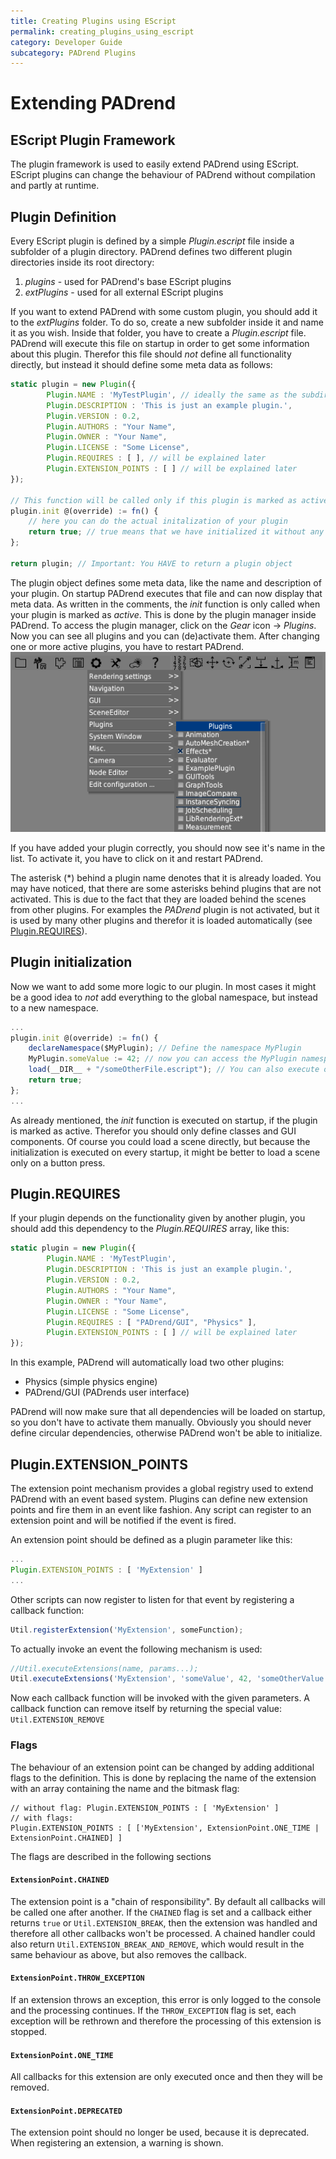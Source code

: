 ```yaml
---
title: Creating Plugins using EScript
permalink: creating_plugins_using_escript
category: Developer Guide
subcategory: PADrend Plugins
---
```

<!------------------------------------------------------------------------------------------------
This work is licensed under the Creative Commons Attribution-ShareAlike 4.0 International License.
 To view a copy of this license, visit http://creativecommons.org/licenses/by-sa/4.0/.
 Author: Henrik Heine (hheine@mail.uni-paderborn.de)
 PADrend Version 1.0.0
------------------------------------------------------------------------------------------------->


# Extending PADrend

## EScript Plugin Framework
The plugin framework is used to easily extend PADrend using EScript.
EScript plugins can change the behaviour of PADrend without compilation and partly at runtime.

## Plugin Definition
Every EScript plugin is defined by a simple *Plugin.escript* file inside a subfolder of a plugin directory. PADrend defines two different plugin directories inside its root directory:
1. *plugins* - used for PADrend's base EScript plugins
2. *extPlugins* - used for all external EScript plugins

If you want to extend PADrend with some custom plugin, you should add it to the *extPlugins* folder.
To do so, create a new subfolder inside it and name it as you wish. Inside that folder, you have to create a *Plugin.escript* file. PADrend will execute this file on startup in order to get some information about this plugin. Therefor this file should *not* define all functionality directly, but instead it should define some meta data as follows:
```javascript
static plugin = new Plugin({
		Plugin.NAME : 'MyTestPlugin', // ideally the same as the subdirectory this file is in
		Plugin.DESCRIPTION : 'This is just an example plugin.',
		Plugin.VERSION : 0.2,
		Plugin.AUTHORS : "Your Name",
		Plugin.OWNER : "Your Name",
		Plugin.LICENSE : "Some License",
		Plugin.REQUIRES : [ ], // will be explained later
		Plugin.EXTENSION_POINTS : [ ] // will be explained later
});

// This function will be called only if this plugin is marked as active
plugin.init @(override) := fn() {
	// here you can do the actual initalization of your plugin
	return true; // true means that we have initialized it without any errors
};

return plugin; // Important: You HAVE to return a plugin object
```
The plugin object defines some meta data, like the name and description of your plugin. On startup PADrend executes that file and can now display that meta data. As written in the comments, the *init* function is only called when your plugin is marked as *active*. This is done by the plugin manager inside PADrend. To access the plugin manager, click on the *Gear* icon -> *Plugins*. Now you can see all plugins and you can (de)activate them. After changing one or more active plugins, you have to restart PADrend.
![Plugins Overview](plugins.png)

If you have added your plugin correctly, you should now see it's name in the list. To activate it, you have to click on it and restart PADrend.

The asterisk (\*) behind a plugin name denotes that it is already loaded. You may have noticed, that there are some asterisks behind plugins that are not activated. This is due to the fact that they are loaded behind the scenes from other plugins. For examples the *PADrend* plugin is not activated, but it is used by many other plugins and therefor it is loaded automatically (see [Plugin.REQUIRES](#plugins.requires)).

## Plugin initialization
Now we want to add some more logic to our plugin. In most cases it might be a good idea to *not* add everything to the global namespace, but instead to a new namespace.
```javascript
...
plugin.init @(override) := fn() {
	declareNamespace($MyPlugin); // Define the namespace MyPlugin
	MyPlugin.someValue := 42; // now you can access the MyPlugin namespace
	load(__DIR__ + "/someOtherFile.escript"); // You can also execute other escript files from here
	return true;
};
...
```
As already mentioned, the *init* function is executed on startup, if the plugin is marked as active. Therefor you should only define classes and GUI components. Of course you could load a scene directly, but because the initialization is executed on every startup, it might be better to load a scene only on a button press.

## Plugin.REQUIRES <a id="plugin.requires"></a>
If your plugin depends on the functionality given by another plugin, you should add this dependency to the *Plugin.REQUIRES* array, like this:
```javascript
static plugin = new Plugin({
		Plugin.NAME : 'MyTestPlugin',
		Plugin.DESCRIPTION : 'This is just an example plugin.',
		Plugin.VERSION : 0.2,
		Plugin.AUTHORS : "Your Name",
		Plugin.OWNER : "Your Name",
		Plugin.LICENSE : "Some License",
		Plugin.REQUIRES : [ "PADrend/GUI", "Physics" ],
		Plugin.EXTENSION_POINTS : [ ] // will be explained later
});
```
In this example, PADrend will automatically load two other plugins:
* Physics (simple physics engine)
* PADrend/GUI (PADrends user interface)

PADrend will now make sure that all dependencies will be loaded on startup, so you don't have to activate them manually.
Obviously you should never define circular dependencies, otherwise PADrend won't be able to initialize.

## Plugin.EXTENSION\_POINTS
The extension point mechanism provides a global registry used to extend PADrend with an event based system. Plugins can define new extension points and fire them in an event like fashion. Any script can register to an extension point and will be notified if the event is fired.

An extension point should be defined as a plugin parameter like this:
```javascript
...
Plugin.EXTENSION_POINTS : [ 'MyExtension' ]
...
```

Other scripts can now register to listen for that event by registering a callback function:
```javascript
Util.registerExtension('MyExtension', someFunction);
```

To actually invoke an event the following mechanism is used:
```javascript
//Util.executeExtensions(name, params...);
Util.executeExtensions('MyExtension', 'someValue', 42, 'someOtherValue');
```

Now each callback function will be invoked with the given parameters.
A callback function can remove itself by returning the special value: `Util.EXTENSION_REMOVE`

### Flags
The behaviour of an extension point can be changed by adding additional flags to the definition. This is done by replacing the name of the extension with an array containing the name and the bitmask flag:
```
// without flag: Plugin.EXTENSION_POINTS : [ 'MyExtension' ]
// with flags:
Plugin.EXTENSION_POINTS : [ ['MyExtension', ExtensionPoint.ONE_TIME | ExtensionPoint.CHAINED] ]
```
The flags are described in the following sections

#### `ExtensionPoint.CHAINED`
The extension point is a "chain of responsibility". By default all callbacks will be called one after another. If the `CHAINED` flag is set and a callback either returns `true` or `Util.EXTENSION_BREAK`, then the extension was handled and therefore all other callbacks won't be processed. A chained handler could also return `Util.EXTENSION_BREAK_AND_REMOVE`, which would result in the same behaviour as above, but also removes the callback.

#### `ExtensionPoint.THROW_EXCEPTION`
If an extension throws an exception, this error is only logged to the console and the processing continues. If the `THROW_EXCEPTION` flag is set, each exception will be rethrown and therefore the processing of this extension is stopped.

#### `ExtensionPoint.ONE_TIME`
All callbacks for this extension are only executed once and then they will be removed.

#### `ExtensionPoint.DEPRECATED`
The extension point should no longer be used, because it is deprecated. When registering an extension, a warning is shown.


